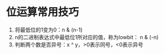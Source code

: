 # 位运算常用技巧

1. 将最低位的1变为0：n & (n-1)
2. n的二进制表达式中最低位1所对应的值，称为lowbit： n & (-n)
3. 判断两个数是否异号：x ^ y，>0表示同号，<0表示异号